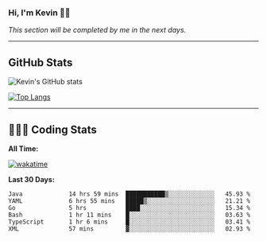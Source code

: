 ### Hi, I'm Kevin 👋🏻

_This section will be completed by me in the next days._


--- 
## GitHub Stats
![Kevin's GitHub stats](https://github-readme-stats.vercel.app/api?username=kevin-kraus&show_icons=true&theme=dark)

[![Top Langs](https://github-readme-stats.vercel.app/api/top-langs/?username=kevin-kraus&layout=compact&theme=dark)]()

---
## 🧑🏻‍💻 Coding Stats

**All Time:**

[![wakatime](https://wakatime.com/badge/user/2ee1869b-72a2-4c21-b5f7-e95432f5a1cf.svg?style=flat)](https://wakatime.com/@2ee1869b-72a2-4c21-b5f7-e95432f5a1cf)

**Last 30 Days:**

<!--START_SECTION:waka-->

```text
Java             14 hrs 59 mins  ███████████▒░░░░░░░░░░░░░   45.93 %
YAML             6 hrs 55 mins   █████▒░░░░░░░░░░░░░░░░░░░   21.21 %
Go               5 hrs           ████░░░░░░░░░░░░░░░░░░░░░   15.34 %
Bash             1 hr 11 mins    █░░░░░░░░░░░░░░░░░░░░░░░░   03.63 %
TypeScript       1 hr 6 mins     █░░░░░░░░░░░░░░░░░░░░░░░░   03.41 %
XML              57 mins         ▓░░░░░░░░░░░░░░░░░░░░░░░░   02.93 %
```

<!--END_SECTION:waka-->
